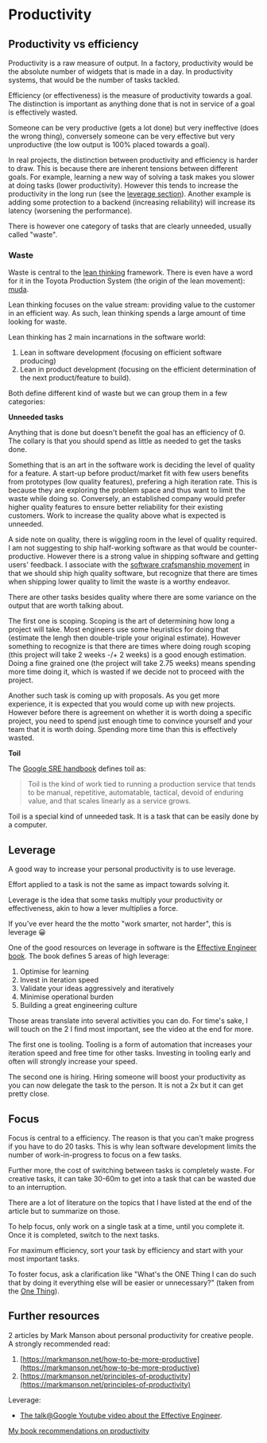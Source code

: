 # Productivity

## Productivity vs efficiency

<!--TODO: Insert a vector diagram of velocity vs speed.-->

Productivity is a raw measure of output. In a factory, productivity would be the absolute number of widgets that is made in a day. In productivity systems, that would be the number of tasks tackled.

Efficiency (or effectiveness) is the measure of productivity towards a goal. The distinction is important as anything done that is not in service of a goal is effectively wasted.

Someone can be very productive (gets a lot done) but very ineffective (does the wrong thing), conversely someone can be very effective but very unproductive (the low output is 100% placed towards a goal).

In real projects, the distinction between productivity and efficiency is harder to draw. This is because there are inherent tensions between different goals. For example, learning a new way of solving a task makes you slower at doing tasks (lower productivity). However this tends to increase the productivity in the long run (see the [leverage section](#leverage)). Another example is adding some protection to a backend (increasing reliability) will increase its latency (worsening the performance).

There is however one category of tasks that are clearly unneeded, usually called "waste".

### Waste

Waste is central to the [lean thinking](https://en.wikipedia.org/wiki/Lean_thinking) framework. There is even have a word for it in the Toyota Production System (the origin of the lean movement): [muda](https://en.wikipedia.org/wiki/Muda_(Japanese_term)).

Lean thinking focuses on the value stream: providing value to the customer in an efficient way. As such, lean thinking spends a large amount of time looking for waste.

Lean thinking has 2 main incarnations in the software world:
1. Lean in software development (focusing on efficient software producing)
2. Lean in product development (focusing on the efficient determination of the next product/feature to build).

Both define different kind of waste but we can group them in a few categories:

**Unneeded tasks**

Anything that is done but doesn't benefit the goal has an efficiency of 0. The collary is that you should spend as little as needed to get the tasks done.

Something that is an art in the software work is deciding the level of quality for a feature. A start-up before product/market fit with few users benefits from prototypes (low quality features), prefering a high iteration rate. This is because they are exploring the problem space and thus want to limit the waste while doing so. Conversely, an established company would prefer higher quality features to ensure better reliability for their existing customers. Work to increase the quality above what is expected is unneeded.

A side note on quality, there is wiggling room in the level of quality required. I am not suggesting to ship half-working software as that would be counter-productive. However there is a strong value in shipping software and getting users' feedback. I associate with the [software crafsmanship movement](https://manifesto.softwarecraftsmanship.org/#/en/reading) in that we should ship high quality software, but recognize that there are times when shipping lower quality to limit the waste is a worthy endeavor.

There are other tasks besides quality where there are some variance on the output that are worth talking about.

The first one is scoping. Scoping is the art of determining how long a project will take. Most engineers use some heuristics for doing that (estimate the lengh then double-triple your original estimate). However something to recognize is that there are times where doing rough scoping (this project will take 2 weeks -/+ 2 weeks) is a good enough estimation. Doing a fine grained one (the project will take 2.75 weeks) means spending more time doing it, which is wasted if we decide not to proceed with the project.

Another such task is coming up with proposals. As you get more experience, it is expected that you would come up with new projects. However before there is agreement on whether it is worth doing a specific project, you need to spend just enough time to convince yourself and your team that it is worth doing. Spending more time than this is effectively wasted.

**Toil**

The [Google SRE handbook](https://sre.google/sre-book/eliminating-toil/) defines toil as:

> Toil is the kind of work tied to running a production service that tends to be manual, repetitive, automatable, tactical, devoid of enduring value, and that scales linearly as a service grows.

Toil is a special kind of unneeded task. It is a task that can be easily done by a computer.

<a id="leverage"></a>
## Leverage

A good way to increase your personal productivity is to use leverage.

Effort applied to a task is not the same as impact towards solving it.

Leverage is the idea that some tasks multiply your productivity or effectiveness, akin to how a lever multiplies a force.

If you've ever heard the the motto "work smarter, not harder", this is leverage &#x1F600;

One of the good resources on leverage in software is the [Effective Engineer book](https://www.effectiveengineer.com/). The book defines 5 areas of
high leverage:

1. Optimise for learning
2. Invest in iteration speed
3. Validate your ideas aggressively and iteratively
4. Minimise operational burden
5. Building a great engineering culture

Those areas translate into several activities you can do. For time's sake, I will touch on the 2 I find most important, see the video at the end for more.

The first one is tooling. Tooling is a form of automation that increases your iteration speed and free time for other tasks. Investing in tooling early and often will strongly increase your speed.

The second one is hiring. Hiring someone will boost your productivity as you can now delegate the task to the person. It is not a 2x but it can get pretty close.

## Focus

Focus is central to a efficiency. The reason is that you can't make progress if you have to do 20 tasks. This is why lean software development limits the number of work-in-progress to focus on a few tasks.

Further more, the cost of switching between tasks is completely waste. For creative tasks, it can take 30-60m to get into a task that can be wasted due to an interruption.

There are a lot of literature on the topics that I have listed at the end of the article but to summarize on those.

To help focus, only work on a single task at a time, until you complete it. Once it is completed, switch to the next tasks.

For maximum efficiency, sort your task by efficiency and start with your most important tasks.

To foster focus, ask a clarification like "What's the ONE Thing I can do such that by doing it everything else will be easier or unnecessary?" (taken from the [One Thing](https://en.wikipedia.org/wiki/The_One_Thing_(book))).

## Further resources

2 articles by Mark Manson about personal productivity for creative people. A strongly recommended read:
1. [https://markmanson.net/how-to-be-more-productive](https://markmanson.net/how-to-be-more-productive)
2. [https://markmanson.net/principles-of-productivity](https://markmanson.net/principles-of-productivity)


Leverage:
* [The talk@Google Youtube video about the Effective Engineer](https://www.youtube.com/watch?v=BnIz7H5ruy0).


[My book recommendations on productivity](/pages/books.html#productivity)
